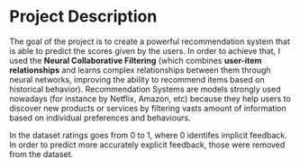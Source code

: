 # Project Description

The goal of the project is to create a powerful recommendation system that is able to predict the scores given by the users. In order to achieve that, I used the **Neural Collaborative Filtering** (which combines **user-item relationships** and learns complex relationships between them through neural networks, improving the ability to recommend items based on historical behavior). Recommendation Systems are models strongly used nowadays (for instance by Netflix, Amazon, etc) because they help users to discover new products or services by filtering vasts amount of information based on individual preferences and behaviours.

In the dataset ratings goes from 0 to 1, where 0 identifes implicit feedback. In order to predict more accurately explicit feedback, those were removed from the dataset.
























